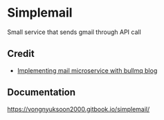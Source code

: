 # Simplemail
Small service that sends gmail through API call

## Credit
- [Implementing mail microservice with bullmq blog](https://blog.taskforce.sh/implementing-mail-microservice-with-bullmq/)

## Documentation
https://vongnyuksoon2000.gitbook.io/simplemail/
